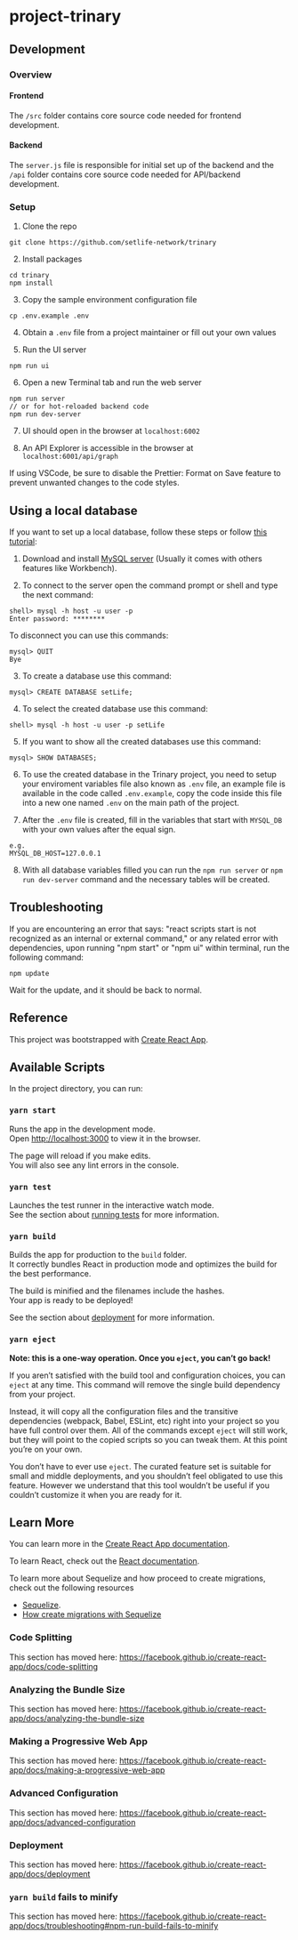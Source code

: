 # project-trinary

## Development

### Overview

#### Frontend

The `/src` folder contains core source code needed for frontend development.

#### Backend

The `server.js` file is responsible for initial set up of the backend and the `/api` folder contains core source code needed for API/backend development.

### Setup

1. Clone the repo

```
git clone https://github.com/setlife-network/trinary
```

2. Install packages

```
cd trinary
npm install
```

3. Copy the sample environment configuration file

```
cp .env.example .env
```

4. Obtain a `.env` file from a project maintainer or fill out your own values

5. Run the UI server

```
npm run ui
```

6. Open a new Terminal tab and run the web server

```
npm run server
// or for hot-reloaded backend code
npm run dev-server
```

7. UI should open in the browser at `localhost:6002`

8. An API Explorer is accessible in the browser at `localhost:6001/api/graph`

If using VSCode, be sure to disable the Prettier: Format on Save feature to prevent unwanted changes to the code styles.

## Using a local database 

If you want to set up a local database, follow these steps or follow [this tutorial](https://dev.mysql.com/doc/refman/8.0/en/tutorial.html):

1. Download and install [MySQL server](https://dev.mysql.com/doc/refman/8.0/en/installing.html) (Usually it comes with others features like Workbench).

2. To connect to the server open the command prompt or shell and type the next command:
```aidl
shell> mysql -h host -u user -p
Enter password: ********
```
To disconnect you can use this commands:
```aidl
mysql> QUIT
Bye
```
3. To create a database use this command:
```
mysql> CREATE DATABASE setLife;
```

4. To select the created database use this command:
```aidl
shell> mysql -h host -u user -p setLife
```

5. If you want to show all the created databases use this command:
```aidl
mysql> SHOW DATABASES;
```

6. To use the created database in the Trinary project, you need to setup your enviroment variables file also known as `.env` file, an example file is available in the code called `.env.example`, copy the code inside this file into a new one named `.env` on the main path of the project.

7. After the `.env` file is created, fill in the variables that start with `MYSQL_DB` with your own values after the equal sign.
```
e.g.
MYSQL_DB_HOST=127.0.0.1
```
   
8. With all database variables filled you can run the `npm run server` or `npm run dev-server` command and the necessary tables will be created.

## Troubleshooting

If you are encountering an error that says: "react scripts start is not recognized as an internal or external command," or any related error with dependencies, upon running "npm start" or "npm ui" within terminal, run the following command:

```
npm update
```

Wait for the update, and it should be back to normal.

## Reference

This project was bootstrapped with [Create React App](https://github.com/facebook/create-react-app).

## Available Scripts

In the project directory, you can run:

### `yarn start`

Runs the app in the development mode.<br />
Open [http://localhost:3000](http://localhost:3000) to view it in the browser.

The page will reload if you make edits.<br />
You will also see any lint errors in the console.

### `yarn test`

Launches the test runner in the interactive watch mode.<br />
See the section about [running tests](https://facebook.github.io/create-react-app/docs/running-tests) for more information.

### `yarn build`

Builds the app for production to the `build` folder.<br />
It correctly bundles React in production mode and optimizes the build for the best performance.

The build is minified and the filenames include the hashes.<br />
Your app is ready to be deployed!

See the section about [deployment](https://facebook.github.io/create-react-app/docs/deployment) for more information.

### `yarn eject`

**Note: this is a one-way operation. Once you `eject`, you can’t go back!**

If you aren’t satisfied with the build tool and configuration choices, you can `eject` at any time. This command will remove the single build dependency from your project.

Instead, it will copy all the configuration files and the transitive dependencies (webpack, Babel, ESLint, etc) right into your project so you have full control over them. All of the commands except `eject` will still work, but they will point to the copied scripts so you can tweak them. At this point you’re on your own.

You don’t have to ever use `eject`. The curated feature set is suitable for small and middle deployments, and you shouldn’t feel obligated to use this feature. However we understand that this tool wouldn’t be useful if you couldn’t customize it when you are ready for it.

## Learn More

You can learn more in the [Create React App documentation](https://facebook.github.io/create-react-app/docs/getting-started).

To learn React, check out the [React documentation](https://reactjs.org/).

To learn more about Sequelize and how proceed to create migrations, check out the following resources
* [Sequelize](https://sequelize.org/).
* [How create migrations with Sequelize](https://sequelize.org/master/manual/migrations.html)

### Code Splitting

This section has moved here: https://facebook.github.io/create-react-app/docs/code-splitting

### Analyzing the Bundle Size

This section has moved here: https://facebook.github.io/create-react-app/docs/analyzing-the-bundle-size

### Making a Progressive Web App

This section has moved here: https://facebook.github.io/create-react-app/docs/making-a-progressive-web-app

### Advanced Configuration

This section has moved here: https://facebook.github.io/create-react-app/docs/advanced-configuration

### Deployment

This section has moved here: https://facebook.github.io/create-react-app/docs/deployment

### `yarn build` fails to minify

This section has moved here: https://facebook.github.io/create-react-app/docs/troubleshooting#npm-run-build-fails-to-minify
